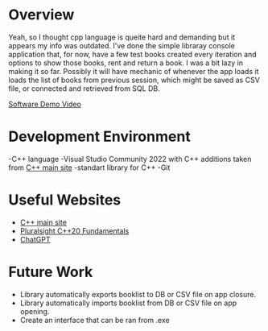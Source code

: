 # Overview

Yeah, so I thought cpp language is queite hard and demanding but it appears my info was outdated.
I've done the simple libraray console application that, for now, have a few test books created every iteration and options to show those books,
rent and return a book. 
I was a bit lazy in making it so far.
Possibly it will have mechanic of whenever the app loads it loads the list of books from previous session, which might be saved as CSV file, or connected and retrieved from SQL DB.


[Software Demo Video](https://youtu.be/nI9eVos-6n8)

# Development Environment

-C++ language 
-Visual Studio Community 2022 with C++ additions taken from [C++ main site](https://isocpp.org/get-started)
-standart library for C++ 
-Git

# Useful Websites


- [C++ main site](https://isocpp.org/get-started)
- [Pluralsight C++20 Fundamentals](https://app.pluralsight.com/ilx/video-courses/45e41527-96b5-461b-bcd0-202217e8c0b7/a2adc073-1e54-4e05-b1f4-b552fbc422b1/72b38e5d-62a9-4e23-8953-b6157359c45c)
- [ChatGPT](https://chatgpt.com/)

# Future Work
- Library automatically exports booklist to DB or CSV file on app closure.
- Library automatically imports booklist from DB or CSV file on app opening.
- Create an interface that can be ran from .exe
